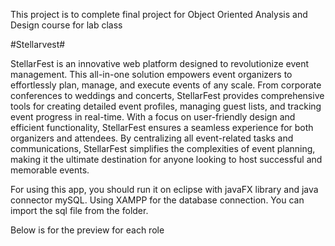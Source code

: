 This project is to complete final project for Object Oriented Analysis and Design course for lab class

#Stellarvest#

StellarFest is an innovative web platform designed to revolutionize event management. 
This all-in-one solution empowers event organizers to effortlessly plan, manage, and execute events of any scale. 
From corporate conferences to weddings and concerts, StellarFest provides comprehensive tools for creating detailed event profiles, managing guest lists, and tracking event progress in real-time. 
With a focus on user-friendly design and efficient functionality, StellarFest ensures a seamless experience for both organizers and attendees. 
By centralizing all event-related tasks and communications, StellarFest simplifies the complexities of event planning, making it the ultimate destination for anyone looking to host successful and memorable events.

For using this app, you should run it on eclipse with javaFX library and java connector mySQL.
Using XAMPP for the database connection. You can import the sql file from the folder.

Below is for the preview for each role
